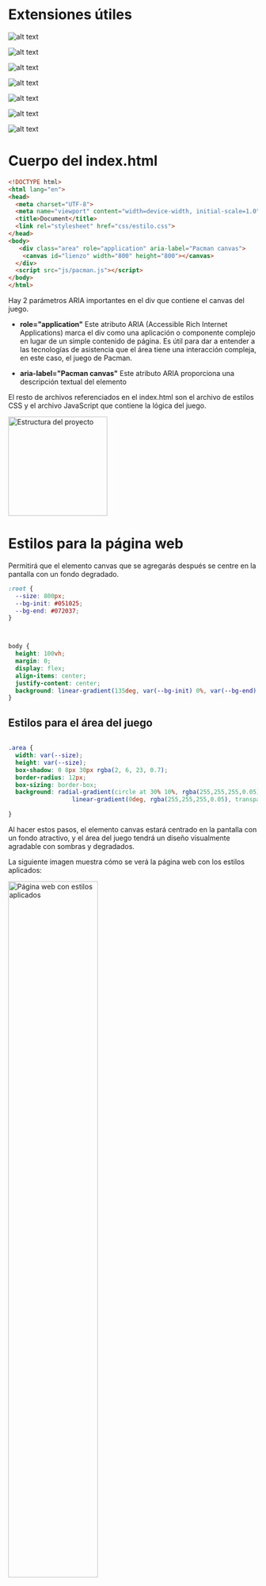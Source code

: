 
# Extensiones útiles

![alt text](imgs/error_lens.png) 

![alt text](imgs/quokka.png) 

![alt text](imgs/image_preview.png) 

![alt text](imgs/tokyo.png) 

![alt text](imgs/indent_rainbow.png) 

![alt text](imgs/vscode_animations.png) 

![alt text](imgs/material_theme.png)



# Cuerpo del index.html
```html
<!DOCTYPE html>
<html lang="en">
<head>
  <meta charset="UTF-8">
  <meta name="viewport" content="width=device-width, initial-scale=1.0">
  <title>Document</title>
  <link rel="stylesheet" href="css/estilo.css">
</head>
<body>
   <div class="area" role="application" aria-label="Pacman canvas">
    <canvas id="lienzo" width="800" height="800"></canvas>
  </div>
  <script src="js/pacman.js"></script>
</body>
</html>
```
Hay 2 parámetros ARIA importantes en el div que contiene el canvas del juego.

* **role="application"**
      Este atributo ARIA (Accessible Rich Internet Applications) marca el div como una aplicación o componente complejo en lugar de un simple contenido de página.
      Es útil para dar a entender a las tecnologías de asistencia que el área tiene una interacción compleja, en este caso, el juego de Pacman.
  
*  **aria-label="Pacman canvas"**
      Este atributo ARIA proporciona una descripción textual del elemento

El resto de archivos referenciados en el index.html son el archivo de estilos CSS y el archivo JavaScript que contiene la lógica del juego.

<img src="imgs/estructura.png" alt="Estructura del proyecto" width="200px">


# Estilos para la página web

Permitirá que el elemento canvas que se agregarás después se centre en la pantalla con un fondo degradado.

```css
:root {
  --size: 800px;
  --bg-init: #051025;
  --bg-end: #072037;
}



body {
  height: 100vh;
  margin: 0;
  display: flex;
  align-items: center;
  justify-content: center;
  background: linear-gradient(135deg, var(--bg-init) 0%, var(--bg-end)  100%);
}
```

## Estilos para el área del juego

```css

.area {
  width: var(--size);
  height: var(--size);
  box-shadow: 0 8px 30px rgba(2, 6, 23, 0.7);
  border-radius: 12px;
  box-sizing: border-box;
  background: radial-gradient(circle at 30% 10%, rgba(255,255,255,0.05), transparent 20%),
                  linear-gradient(0deg, rgba(255,255,255,0.05), transparent 60%); 
   
}
```

Al hacer estos pasos, el elemento canvas estará centrado en la pantalla con un fondo atractivo, y el área del juego tendrá un diseño visualmente agradable con sombras y degradados.

La siguiente imagen muestra cómo se verá la página web con los estilos aplicados:

<img src="imgs/pantalla01.png" alt="Página web con estilos aplicados" width="60%">


# Lógica del juego en JavaScript


Se inicia con la lógica del mapa del juego, definiendo una matriz que representará los diferentes elementos del juego.

## Matriz del mapa del juego
```javascript
/**
 0 = pared
 1 = pacman 
 2 = fantasma
 3 =  pastilla pequeña
 4 = pastilla grande (power)
 5 = fruta
 6 = pasillo
 */
const MAPA = [
  [0, 0, 0, 0, 0, 0, 0, 0, 0, 0, 0, 0, 0, 0, 0, 0, 0, 0, 0, 0],
  [0, 3, 3, 3, 3, 3, 3, 3, 3, 0, 3, 3, 3, 3, 3, 3, 3, 3, 3, 0],
  [0, 3, 0, 0, 0, 3, 0, 0, 3, 0, 3, 0, 0, 0, 3, 0, 0, 0, 3, 0],
  [0, 4, 0, 2, 0, 3, 0, 2, 3, 0, 3, 2, 0, 2, 3, 0, 2, 0, 4, 0],
  [0, 3, 0, 0, 0, 3, 0, 0, 3, 0, 3, 0, 0, 0, 3, 0, 0, 0, 3, 0],
  [0, 3, 3, 3, 3, 3, 3, 3, 3, 3, 3, 3, 3, 3, 3, 3, 3, 3, 3, 0],
  [0, 3, 0, 0, 0, 3, 0, 0, 3, 0, 3, 0, 0, 0, 3, 0, 0, 0, 3, 0],
  [0, 3, 0, 5, 0, 3, 0, 1, 3, 0, 3, 1, 0, 5, 3, 0, 2, 0, 3, 0],
  [0, 3, 3, 3, 3, 3, 3, 3, 3, 0, 3, 3, 3, 3, 3, 3, 3, 3, 3, 0],
  [0, 0, 0, 0, 0, 0, 0, 3, 0, 0, 0, 3, 0, 0, 0, 0, 0, 0, 0, 0],
  [0, 3, 3, 3, 3, 3, 3, 3, 3, 3, 3, 3, 3, 3, 3, 3, 3, 3, 3, 0],
  [0, 3, 0, 0, 0, 3, 0, 0, 3, 0, 3, 0, 0, 0, 3, 0, 0, 0, 3, 0],
  [0, 4, 0, 2, 0, 3, 0, 2, 3, 0, 3, 2, 0, 2, 3, 0, 2, 0, 4, 0],
  [0, 3, 0, 0, 0, 3, 0, 0, 3, 0, 3, 0, 0, 0, 3, 0, 0, 0, 3, 0],
  [0, 3, 3, 3, 3, 3, 3, 3, 3, 0, 3, 3, 3, 3, 3, 3, 3, 3, 3, 0],
  [0, 3, 0, 0, 0, 3, 0, 0, 3, 0, 3, 0, 0, 0, 3, 0, 0, 0, 3, 0],
  [0, 3, 0, 5, 0, 3, 0, 6, 3, 0, 3, 6, 0, 5, 3, 0, 2, 0, 3, 0],
  [0, 3, 3, 3, 3, 3, 3, 3, 3, 0, 3, 3, 3, 3, 3, 3, 3, 3, 3, 0],
  [0, 3, 3, 3, 3, 3, 3, 3, 3, 3, 3, 3, 3, 3, 3, 3, 3, 3, 3, 0],
  [0, 0, 0, 0, 0, 0, 0, 0, 0, 0, 0, 0, 0, 0, 0, 0, 0, 0, 0, 0]
]


const ROWS = MAPA.length;
const COLS = MAPA[0].length;

```

Esta matriz define el diseño del mapa del juego, donde cada número representa un elemento diferente, como paredes, pacman, fantasmas, pastillas y pasillos.
Con esta estructura básica, se puede comenzar a construir la lógica del juego de Pacman, renderizar el mapa en el canvas y manejar la interacción del jugador.


Adicionalmente, se calcula el número de filas y columnas del mapa utilizando las propiedades `length` de la matriz para el total de filas, y de la primera fila para el total de columnas.

## Se obtiene la referencia al canvas

```javascript
//  Canvas y contexto
const canvas = document.getElementById('lienzo')
const ctx = canvas.getContext('2d')
``` 



## Tamaño de cada cuadro a dibujar en el canvas

Para facilitar el dibujo del mapa en el canvas, se calcula el tamaño de cada cuadro (tile) dividiendo el ancho del canvas entre el número de columnas del mapa. Se considera que el canvas es cuadrado, por lo que el ancho y alto son iguales.

```javascript
    // calculamos el tamaño del cuadroi/tile según el canvas
    const TILE_SIZE = canvas.width / COLS;  // cuadrícula uniforme
```


Con estos pasos, se establece la base para renderizar el mapa del juego de Pacman en el canvas, utilizando la matriz definida anteriormente y el tamaño calculado para cada cuadro.

## Dibujo de una pared en el canvas

Antes, en la siguiente figura se muestra cómo se dibuja un arco para crear un rectángulo redondeado en el canvas.


<img src="imgs/arcos.png" alt="Dibujo de un rectángulo redondeado en el canvas" width="650px">


Para dibujar una pared en el canvas, se puede crear una función que utilice el contexto del canvas para dibujar un rectángulo redondeado en la posición especificada. Aquí hay un ejemplo de cómo se podría implementar esta función:

```javascript
function roundRect (ctx, x, y, w, h, r) {
  ctx.beginPath()
  ctx.moveTo(x + r, y)
  ctx.arcTo(x + w, y, x + w, y + h, r)
  //ctx.arcTo(x + w, y + h, x, y + h, r);
  //ctx.arcTo(x, y + h, x, y, r);
  //ctx.arcTo(x, y, x + w, y, r);
  ctx.closePath()
}
```

Un bloque de pared, se dibuará utilizando la función `roundRect` para crear un rectángulo redondeado en la posición especificada. Aquí hay un ejemplo de cómo se podría implementar esta función:

```javascript

function dubujarPared (
  ctx,
  c,  r,   // col, fila
  size,
  relleno = '#14315a',
  colorPared = 'rgba(255,255,255,0.4)'
) {
  const x = c * size
  const y = r * size
  const pad = Math.max(2, size * 0.12)

  ctx.save()
  ctx.fillStyle = relleno
  // pared con "borde" brillante
  ctx.fillRect(x + pad, y + pad, size - pad * 2, size - pad * 2)

  // highlight
  ctx.strokeStyle = colorPared
  ctx.lineWidth = Math.max(1, size * 0.02)
  roundRect(ctx, x + pad, y + pad, size - pad * 2, size - pad * 2, 4)
  ctx.stroke()

  ctx.restore()
}

``` 

Puedes probar la función con una llamada como la siguiente:

```javascript
dubujarPared(ctx, 0, 0, TILE_SIZE*5)
```

Se obtendrá algo como lo que se muestra en la siguiente imagen:

<img src="imgs/pared.png" alt="Dibujo de una pared en el canvas" width="400px">

Recuerda quitarlo, o comentarlo después de probarlo.

Con esta función, puedes dibujar paredes en el canvas en las posiciones especificadas por las columnas y filas, utilizando el tamaño definido para cada cuadro.


## Dubujo de una pastilla



```javascript

function dibujarPunto (ctx, c, r, size, relleno='#ffe9a3' ) {
  const cx = c * size + size / 2
  const cy = r * size + size / 2
  const radius = Math.max(1.5, size * 0.06)

  ctx.beginPath()
  ctx.fillStyle = relleno;
  ctx.arc(cx, cy, radius, 0, Math.PI * 2)
  ctx.fill()
}
```

Puedes probar la función con una llamada como la siguiente:

```javascript
dibujarPunto(ctx, 0, 0, TILE_SIZE*4)
```

Se obtendrá algo como lo que se muestra en la siguiente imagen:

<img src="imgs/pastilla.png" alt="Dibujo de una pared en el canvas" width="400px">



## Dibujo de una pastilla potenciadora 
```javascript

function dibujarPotenciadora (ctx, c, r, size, relleno = '#ffb3c1', colorBorde = 'rgba(255,255,255,0.15)' ) {
  const cx = c * size + size / 2
  const cy = r * size + size / 2
  const radius = Math.max(4, size * 0.12)

  //relleno
  ctx.beginPath()
  ctx.fillStyle = relleno;
  ctx.arc(cx, cy, radius, 0, Math.PI * 2)
  ctx.fill()

  // brillo
  ctx.beginPath()
  ctx.fillStyle = colorBorde;
  ctx.arc(cx - radius * 0.35, cy - radius * 0.35, radius * 0.45, 0, Math.PI * 2)
  ctx.fill()
}

``` 

Puedes probar la función con una llamada como la siguiente:

```javascript
dibujarPotenciadora(ctx, 0,0, TILE_SIZE*5);
```

Se obtendrá algo como lo que se muestra en la siguiente imagen:

<img src="imgs/potenciadora.png" alt="Dibujo de una pared en el canvas" width="400px">


##  Dibujar una fruta

```javascript

function dibujaFruta(ctx, c, r, size) {
    // una cereza estilizada
    const cx = c * size + size / 2
    const cy = r * size + size / 2
    const rFruit = Math.max(5, size * 0.12)

    // tallo
    ctx.beginPath()
    ctx.strokeStyle = '#2c9c2c'
    ctx.lineWidth = Math.max(2, size * 0.02)
    ctx.moveTo(cx - rFruit * 0.2, cy - rFruit * 0.6)
    ctx.quadraticCurveTo(
        cx,
        cy - rFruit * 1.2,
        cx + rFruit * 0.8,
        cy - rFruit * 1.1
    )
    ctx.stroke()

    // fruto
    ctx.beginPath()
    ctx.fillStyle = '#d92148'
    ctx.arc(cx - rFruit * 0.25, cy - rFruit * 0.05, rFruit * 0.85, 0, Math.PI * 2)
    ctx.fill()

    ctx.beginPath()
    ctx.fillStyle = '#c20f3a'
    ctx.arc(cx + rFruit * 0.45, cy + rFruit * 0.05, rFruit * 0.75, 0, Math.PI * 2)
    ctx.fill()

    // brillo
    ctx.beginPath()
    ctx.fillStyle = 'rgba(255,255,255,0.25)'
    ctx.arc(cx - rFruit * 0.45, cy - rFruit * 0.45, rFruit * 0.3, 0, Math.PI * 2)
    ctx.fill()
}

dibujaFruta(ctx, 0, 0, TILE_SIZE * 5)
```


Al hacer una llamada a la función, se obtendrá algo como lo que se muestra en la siguiente imagen:

<img src="imgs/cereza.png" alt="Dibujo de una pared en el canvas" width="400px">

## Dibujar Pacman

```javascript

function dibujarPacman(ctx, c, r, size, direction = 'right', open = 0.2) {
    const cx = c * size + size / 2
    const cy = r * size + size / 2
    const radius = Math.max(6, size * 0.42)

    const mouth = open * Math.PI // ángulo de apertura

    //  ángulos de la boca según dirección
    let start = 0,
        end = Math.PI * 2
    switch (direction) {
        case 'right':
            start = mouth / 2
            end = Math.PI * 2 - mouth / 2
            break
        case 'left':
            start = Math.PI + mouth / 2
            end = Math.PI - mouth / 2
            break
        case 'up':
            start = -Math.PI / 2 + mouth / 2
            end = -Math.PI / 2 - mouth / 2 + Math.PI * 2
            break
        case 'down':
            start = Math.PI / 2 + mouth / 2
            end = Math.PI / 2 - mouth / 2 + Math.PI * 2
            break
    }

    ctx.save()
    // cuerpo del pacman    
    ctx.beginPath()
    ctx.fillStyle = '#ffd700'
    ctx.moveTo(cx, cy)
    ctx.arc(cx, cy, radius, start, end, false)
    ctx.closePath()
    ctx.fill()

    // ojo 
    ctx.beginPath()
    ctx.fillStyle = '#000'
    let ex = cx,
        ey = cy;

    // posición ojo según dirección
    if (direction === 'right') {
        ex += radius * 0.25
        ey -= radius * 0.45
    }
    if (direction === 'left') {
        ex -= radius * 0.25
        ey -= radius * 0.45
    }
    if (direction === 'up') {
        ex -= 0
        ey -= radius * 0.6
    }
    if (direction === 'down') {
        ex -= 0
        ey += radius * 0.1
    }

    //ojo pacman
    ctx.arc(ex, ey, Math.max(2, size * 0.03), 0, Math.PI * 2)
    ctx.fill()

    ctx.restore()
}

```




Al hacer una llamada a la función, se obtendrá algo como lo que se muestra en la siguiente imagen:

<img src="imgs/pacman.png" alt="Dibujo de una pared en el canvas" width="400px">



## Dibujar un fantasma

```javascript
function dibujarFantasma(ctx, c, r, size, color = '#ff4050') {
    const x = c * size
    const y = r * size
    const w = size
    const h = size

    ctx.save()
    // cuerpo (semicírculo superior + rect + scallops)
    const cx = x + w / 2
    const cy = y + h / 2
    const radius = w * 0.4

    // cuerpo principal
    ctx.beginPath()
    ctx.fillStyle = color
    ctx.moveTo(x + w * 0.1, y + h * 0.6)
    ctx.lineTo(x + w * 0.1, y + h * 0.35)
    ctx.arc(cx, y + h * 0.35, radius, Math.PI, 0, false)
    ctx.lineTo(x + w * 0.9, y + h * 0.6)

    // ondas 
    const scallopR = w * 0.08
    let sx = x + w * 0.1
    for (let i = 0; i < 5; i++) {
        ctx.arc(sx + scallopR, y + h * 0.6, scallopR, Math.PI, 0, true)
        sx += scallopR * 2
    }

    ctx.closePath()
    ctx.fill()

    // ojos
    ctx.beginPath()
    ctx.fillStyle = '#ffffff'
    ctx.ellipse(
        cx - w * 0.16,
        y + h * 0.35,
        w * 0.12,
        h * 0.16,
        0,
        0,
        Math.PI * 2
    )
    ctx.ellipse(
        cx + w * 0.16,
        y + h * 0.35,
        w * 0.12,
        h * 0.16,
        0,
        0,
        Math.PI * 2
    )
    ctx.fill()

    //iris
    ctx.beginPath()
    ctx.fillStyle = '#000'
    ctx.arc(cx - w * 0.16, y + h * 0.35, w * 0.05, 0, Math.PI * 2)
    ctx.arc(cx + w * 0.11, y + h * 0.35, w * 0.05, 0, Math.PI * 2)
    ctx.fill()

    ctx.restore()
}
```


Al hacer una llamada a la función, se obtendrá algo como lo que se muestra en la siguiente imagen:

<img src="imgs/fantasma.png" alt="Dibujo de una pared en el canvas" width="400px">


# Función para mostrar elemento de la matriz según posición

Variables para controlar la animación

```javascript
let pacmanDir = 'right'; // 'left','right','up','down' 
let mouthOpen = 0.2; // fracción de PI para abrir la boca
let mouthPulse = 0; // dirección de apertura/cierre de la boca
```


Se dibuja la celda, dependiendo de lo que hay en la matriz.

```javascript
function dibujarCelda(ctx, val, c, r, size) {
    // Primero limpiamos el fondo del tile (pasillo)
    const x = c * size;
    const y = r * size;
    ctx.clearRect(x, y, size, size);

    // dibujamos un suelo sutil para pasillos
    ctx.fillStyle = '#000';
    ctx.fillRect(x, y, size, size);

    switch (val) {
        case 0: // pared
            dubujarPared(ctx, c, r, size);
            break;
        case 1: // pacman 
            dibujarPacman(ctx, c, r, size,
                pacmanDir,
                0.2 + Math.abs(Math.sin(mouthPulse)) * 0.25);
            break;
        case 2: // fantasma
            dibujarPunto(ctx, c, r, size);
            dibujarFantasma(ctx, c, r, size, '#ff5a7a');
            break;
        case 3: // dot
            dibujarPunto(ctx, c, r, size);
            break;
        case 4: // potenciadora
            dibujarPotenciadora(ctx, c, r, size);
            break;
        case 5: // fruta
            dibujaFruta(ctx, c, r, size);
            break;
        case 6: // empty
        default:
            // brillo en pasillos:
            ctx.fillStyle = 'rgba(255,255,255,0.015)';
            ctx.fillRect(x + 1, y + 1, size - 2, size - 2);
            break;
    }
}
```



# Función para mostrar cada frame


Inicializa una variable global para guardar el tiempo del último frame dibujado.

```javascript
let lastMoment = performance.now();
```



```javascript
function dibujarFrame(now) {
    const dt = (now - lastMoment) / 500;
    lastMoment = now;

    //  animación de la boca
    mouthPulse += dt * 8; // velocidad

    // limpiar todo el canvas
    ctx.clearRect(0, 0, canvas.width, canvas.height);

    // Recorrer la matriz y dibujar cada celda
    for (let r = 0; r < ROWS; r++) {
        for (let c = 0; c < COLS; c++) {
            const val = MAPA[r][c];
            dibujarCelda(ctx, val, c, r, TILE_SIZE);
        }
    }

    requestAnimationFrame(dibujarFrame);
}
```

* `now` - lastMoment da el tiempo transcurrido (en milisegundos) desde el último frame.

* Al dividir entre 500, se escala a un valor más pequeño, útil para controlar la velocidad de animaciones. 

* Luego se actualiza `lastMoment` con el tiempo actual para el siguiente ciclo.

## Dibujar cada frame
`requestAnimationFrame()` llama automáticamente a tu función (dibujarFrame) pasándole el tiempo actual (now), medido en milisegundos de alta precisión desde que se cargó la página.

```javascript
// Empezar animación
requestAnimationFrame(dibujarFrame);
```



# Control de la dirección del pacman

* `pacmanDir` es una variable global.

```Javascript

/// Controles de dirección del Pacman

window.addEventListener('keydown', (e) => {
    const key = e.key;
    if (key === 'ArrowLeft') pacmanDir = 'left';
    if (key === 'ArrowRight') pacmanDir = 'right';
    if (key === 'ArrowUp') pacmanDir = 'up';
    if (key === 'ArrowDown') pacmanDir = 'down';
});

```


![alt text](imgs/pantalla02.png) 